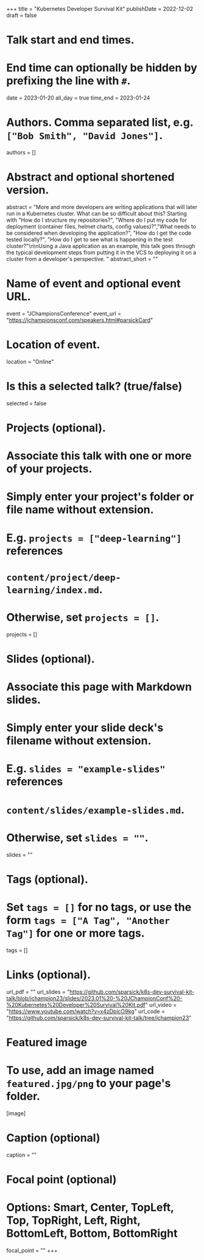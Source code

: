 +++
title = "Kubernetes Developer Survival Kit"
publishDate = 2022-12-02
draft = false

# Talk start and end times.
#   End time can optionally be hidden by prefixing the line with `#`.
date = 2023-01-20
all_day = true
time_end = 2023-01-24

# Authors. Comma separated list, e.g. `["Bob Smith", "David Jones"]`.
authors = []

# Abstract and optional shortened version.
abstract = "More and more developers are writing applications that will later run in a Kubernetes cluster. What can be so difficult about this? Starting with \"How do I structure my repositories?\", \"Where do I put my code for deployment (container files, helmet charts, config values)?\",\"What needs to be considered when developing the application?\", \"How do I get the code tested locally?\", \"How do I get to see what is happening in the test cluster?\"\n\nUsing a Java application as an example, this talk goes through the typical development steps from putting it in the VCS to deploying it on a cluster from a developer's perspective. "
abstract_short = ""

# Name of event and optional event URL.
event = "JChampionsConference"
event_url = "https://jchampionsconf.com/speakers.html#parsickCard"

# Location of event.
location = "Online"

# Is this a selected talk? (true/false)
selected = false

# Projects (optional).
#   Associate this talk with one or more of your projects.
#   Simply enter your project's folder or file name without extension.
#   E.g. `projects = ["deep-learning"]` references
#   `content/project/deep-learning/index.md`.
#   Otherwise, set `projects = []`.
projects = []

# Slides (optional).
#   Associate this page with Markdown slides.
#   Simply enter your slide deck's filename without extension.
#   E.g. `slides = "example-slides"` references
#   `content/slides/example-slides.md`.
#   Otherwise, set `slides = ""`.
slides = ""

# Tags (optional).
#   Set `tags = []` for no tags, or use the form `tags = ["A Tag", "Another Tag"]` for one or more tags.
tags = []

# Links (optional).
url_pdf = ""
url_slides = "https://github.com/sparsick/k8s-dev-survival-kit-talk/blob/jchampion23/slides/2023.01%20-%20JChampionConf%20-%20Kubernetes%20Developer%20Survival%20Kit.pdf"
url_video = "https://www.youtube.com/watch?v=x4zDpicO9kg"
url_code = "https://github.com/sparsick/k8s-dev-survival-kit-talk/tree/jchampion23"

# Featured image
# To use, add an image named `featured.jpg/png` to your page's folder.
[image]
  # Caption (optional)
  caption = ""

  # Focal point (optional)
  # Options: Smart, Center, TopLeft, Top, TopRight, Left, Right, BottomLeft, Bottom, BottomRight
  focal_point = ""
+++
